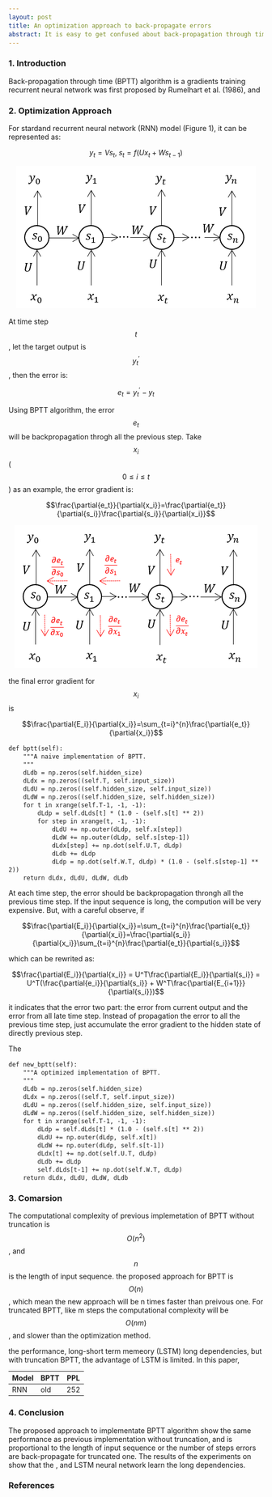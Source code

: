 ```yaml
---
layout: post
title: An optimization approach to back-propagate errors
abstract: It is easy to get confused about back-propagation through time (BPTT) algorithm when starting to implement it in some applications, at least I did. In this post, if BPTT should always be implemented with truncation will be discussed, and a common mistake in impementation of BPTT will be explained.
---
```


### 1. Introduction
Back-propagation through time (BPTT) algorithm is a gradients training recurrent neural network was first proposed by Rumelhart et al. (1986), and 

### 2. Optimization Approach 
For stardand recurrent neural network (RNN) model (Figure 1), it can be represented as:

$$y_t = Vs_t,\;s_t = f(Ux_t + Ws_{t-1})$$

<div style="text-align: center;">
<img src="/images/bptt/rnn.png">
</div>

At time step $$t$$, let the target output is $$y_{t}^{'}$$, then the error is:

$$e_t = y_{t}^{'} - y_t$$

Using BPTT algorithm, the error $$e_t$$ will be backpropagation throgh all the previous step. Take $$x_i$$ ($$0\leq{i}\leq{t}$$) as an example, the error gradient is:

$$\frac{\partial{e_t}}{\partial{x_i}}=\frac{\partial{e_t}}{\partial{s_i}}\frac{\partial{s_i}}{\partial{x_i}}$$

<div style="text-align: center;">
<img src="/images/bptt/error.png">
</div>

the final error gradient for $$x_i$$ is

$$\frac{\partial{E_i}}{\partial{x_i}}=\sum_{t=i}^{n}\frac{\partial{e_t}}{\partial{x_i}}$$

```
def bptt(self):
    """A naive implementation of BPTT.
    """
    dLdb = np.zeros(self.hidden_size)
    dLdx = np.zeros((self.T, self.input_size))
    dLdU = np.zeros((self.hidden_size, self.input_size))
    dLdW = np.zeros((self.hidden_size, self.hidden_size))
    for t in xrange(self.T-1, -1, -1):
        dLdp = self.dLds[t] * (1.0 - (self.s[t] ** 2))
        for step in xrange(t, -1, -1):
            dLdU += np.outer(dLdp, self.x[step])
            dLdW += np.outer(dLdp, self.s[step-1])
            dLdx[step] += np.dot(self.U.T, dLdp)
            dLdb += dLdp
            dLdp = np.dot(self.W.T, dLdp) * (1.0 - (self.s[step-1] ** 2))
    return dLdx, dLdU, dLdW, dLdb
```

At each time step, the error should be backpropagation throngh all the previous time step. If the input sequence is long, the compution will be very expensive. But, with a careful observe, if 

$$\frac{\partial{E_i}}{\partial{x_i}}=\sum_{t=i}^{n}\frac{\partial{e_t}}{\partial{x_i}}=\frac{\partial{s_i}}{\partial{x_i}}\sum_{t=i}^{n}\frac{\partial{e_t}}{\partial{s_i}}$$

which can be rewrited as:

$$\frac{\partial{E_i}}{\partial{x_i}} = U^T\frac{\partial{E_i}}{\partial{s_i}} =  U^T(\frac{\partial{e_i}}{\partial{s_i}} + W^T\frac{\partial{E_{i+1}}}{\partial{s_i}})$$

it indicates that the error two part: the error from current output and the error from all late time step. Instead of propagation the error to all the previous time step, just accumulate the error gradient to the hidden state of directly previous step. 

The 

```
def new_bptt(self):
    """A optimized implementation of BPTT.
    """
    dLdb = np.zeros(self.hidden_size)
    dLdx = np.zeros((self.T, self.input_size))
    dLdU = np.zeros((self.hidden_size, self.input_size))
    dLdW = np.zeros((self.hidden_size, self.hidden_size))
    for t in xrange(self.T-1, -1, -1):
        dLdp = self.dLds[t] * (1.0 - (self.s[t] ** 2))
        dLdU += np.outer(dLdp, self.x[t])
        dLdW += np.outer(dLdp, self.s[t-1])
        dLdx[t] += np.dot(self.U.T, dLdp)
        dLdb += dLdp
        self.dLds[t-1] += np.dot(self.W.T, dLdp)
    return dLdx, dLdU, dLdW, dLdb
```

### 3. Comarsion
The computational complexity of previous implemetation of BPTT without truncation is $$O(n^2)$$, and $$n$$ is the length of input sequence. the proposed approach for BPTT is $$O(n)$$, which mean the new approach will be n times faster than preivous one. For truncated BPTT, like m steps the computational complexity will be $$O(nm)$$, and slower than the optimization method.

the performance, long-short term memeory (LSTM) long dependencies, but with truncation BPTT, the advantage of LSTM is limited. In this paper, 

Model | BPTT | PPL
------|------|----
RNN   | old  | 252

### 4. Conclusion
The proposed approach to implementate BPTT algorithm show the same performance as previous implementation without truncation, and is proportional to the length of input sequence or the number of steps errors are back-propagate for truncated one. The results of the experiments on show that the , and LSTM neural network learn the long dependencies.

### References